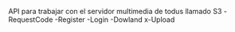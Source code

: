 API para trabajar con el servidor multimedia de todus llamado S3
-RequestCode
-Register
-Login
-Dowland
x-Upload
